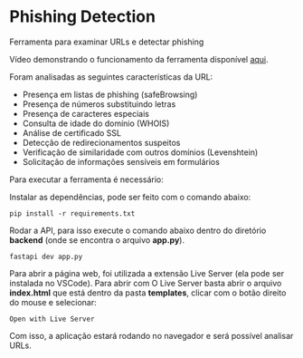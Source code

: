 # Phishing Detection

Ferramenta para examinar URLs e detectar phishing

Vídeo demonstrando o funcionamento da ferramenta disponível [aqui]( https://youtu.be/YXB-q7FbDE4).

Foram analisadas as seguintes características da URL:
- Presença em listas de phishing (safeBrowsing)
- Presença de números substituindo letras
- Presença de caracteres especiais
- Consulta de idade do domínio (WHOIS)
- Análise de certificado SSL
- Detecção de redirecionamentos suspeitos
- Verificação de similaridade com outros domínios (Levenshtein)
- Solicitação de informações sensíveis em formulários

Para executar a ferramenta é necessário:

Instalar as dependências, pode ser feito com o comando abaixo:

`pip install -r requirements.txt`

Rodar a API, para isso execute o comando abaixo dentro do diretório **backend** (onde se encontra o arquivo **app.py**).

`fastapi dev app.py`

Para abrir a página web, foi utilizada a extensão Live Server (ela pode ser instalada no VSCode). Para abrir com O Live Server basta abrir o arquivo **index.html** que está dentro da pasta **templates**, clicar com o botão direito do mouse e selecionar:

 `Open with Live Server`

 Com isso, a aplicação estará rodando no navegador e será possível analisar URLs.
